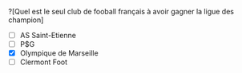 ?[Quel est le seul club de fooball français à avoir gagner la ligue des champion]
-[ ] AS Saint-Etienne 
-[ ] P$G
-[x] Olympique de Marseille
-[ ] Clermont Foot
